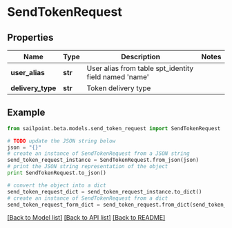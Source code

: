 # SendTokenRequest


## Properties

Name | Type | Description | Notes
------------ | ------------- | ------------- | -------------
**user_alias** | **str** | User alias from table spt_identity field named &#39;name&#39; | 
**delivery_type** | **str** | Token delivery type | 

## Example

```python
from sailpoint.beta.models.send_token_request import SendTokenRequest

# TODO update the JSON string below
json = "{}"
# create an instance of SendTokenRequest from a JSON string
send_token_request_instance = SendTokenRequest.from_json(json)
# print the JSON string representation of the object
print SendTokenRequest.to_json()

# convert the object into a dict
send_token_request_dict = send_token_request_instance.to_dict()
# create an instance of SendTokenRequest from a dict
send_token_request_form_dict = send_token_request.from_dict(send_token_request_dict)
```
[[Back to Model list]](../README.md#documentation-for-models) [[Back to API list]](../README.md#documentation-for-api-endpoints) [[Back to README]](../README.md)


